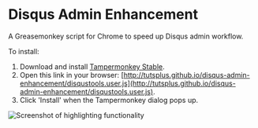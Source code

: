 # Disqus Admin Enhancement

A Greasemonkey script for Chrome to speed up Disqus admin workflow.

To install:

 1. Download and install [Tampermonkey Stable](http://tampermonkey.net/).
 2. Open this link in your browser: [http://tutsplus.github.io/disqus-admin-enhancement/disqustools.user.js](http://tutsplus.github.io/disqus-admin-enhancement/disqustools.user.js).
 3. Click 'Install' when the Tampermonkey dialog pops up.

![Screenshot of highlighting functionality](http://tutsplus.github.io/disqus-admin-enhancement/disqus-highlighter.png)
